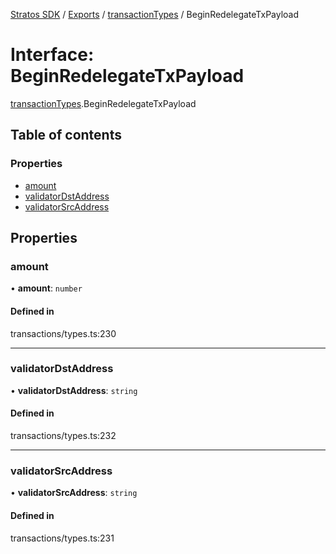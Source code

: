 [Stratos SDK](../README.md) / [Exports](../modules.md) / [transactionTypes](../modules/transactionTypes.md) / BeginRedelegateTxPayload

# Interface: BeginRedelegateTxPayload

[transactionTypes](../modules/transactionTypes.md).BeginRedelegateTxPayload

## Table of contents

### Properties

- [amount](transactionTypes.BeginRedelegateTxPayload.md#amount)
- [validatorDstAddress](transactionTypes.BeginRedelegateTxPayload.md#validatordstaddress)
- [validatorSrcAddress](transactionTypes.BeginRedelegateTxPayload.md#validatorsrcaddress)

## Properties

### amount

• **amount**: `number`

#### Defined in

transactions/types.ts:230

___

### validatorDstAddress

• **validatorDstAddress**: `string`

#### Defined in

transactions/types.ts:232

___

### validatorSrcAddress

• **validatorSrcAddress**: `string`

#### Defined in

transactions/types.ts:231

